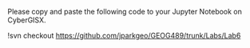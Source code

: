 Please copy and paste the following code to your Jupyter Notebook on CyberGISX. 

!svn checkout https://github.com/jparkgeo/GEOG489/trunk/Labs/Lab6
